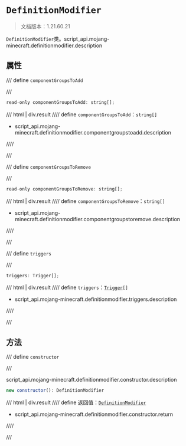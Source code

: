 # `DefinitionModifier`

> 文档版本：1.21.60.21

`DefinitionModifier`类。script_api.mojang-minecraft.definitionmodifier.description

## 属性

/// define
`componentGroupsToAdd`


///

```js
read-only componentGroupsToAdd: string[];
```

/// html | div.result
//// define
`componentGroupsToAdd`：`string[]`

- script_api.mojang-minecraft.definitionmodifier.componentgroupstoadd.description


////

///


/// define
`componentGroupsToRemove`


///

```js
read-only componentGroupsToRemove: string[];
```

/// html | div.result
//// define
`componentGroupsToRemove`：`string[]`

- script_api.mojang-minecraft.definitionmodifier.componentgroupstoremove.description


////

///


/// define
`triggers`


///

```js
triggers: Trigger[];
```

/// html | div.result
//// define
`triggers`：<code><a href="../trigger/">Trigger</a>[]</code>

- script_api.mojang-minecraft.definitionmodifier.triggers.description


////

///


## 方法

/// define
`constructor`


///

script_api.mojang-minecraft.definitionmodifier.constructor.description

```js
new constructor(): DefinitionModifier
```

/// html | div.result
//// define
返回值：[`DefinitionModifier`](./definitionmodifier.md)

- script_api.mojang-minecraft.definitionmodifier.constructor.return


////

///

